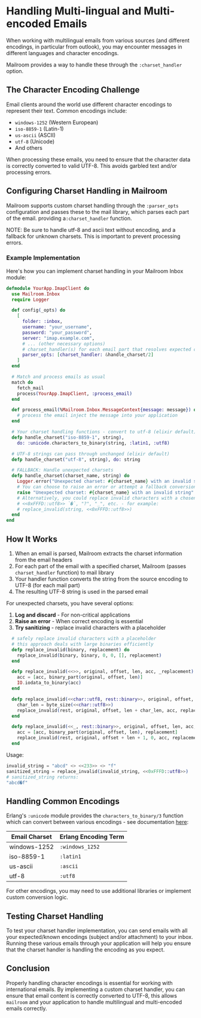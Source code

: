 # Handling Multi-lingual and Multi-encoded Emails

When working with multilingual emails from various sources (and different encodings, in particular from outlook), you may encounter messages in different languages and character encodings. 

Mailroom provides a way to handle these through the `:charset_handler` option.

## The Character Encoding Challenge

Email clients around the world use different character encodings to represent their text. Common encodings include:

- `windows-1252` (Western European)
- `iso-8859-1` (Latin-1)
- `us-ascii` (ASCII)
- `utf-8` (Unicode)
- And others

When processing these emails, you need to ensure that the character data is correctly converted to valid UTF-8. This avoids garbled text and/or processing errors.

## Configuring Charset Handling in Mailroom

Mailroom supports custom charset handling through the `:parser_opts` configuration and passes these to the mail library, which parses each part of the email. providing a`:charset_handler` function.

NOTE: Be sure to handle utf-8 and ascii text without encoding, and a fallback for unknown charsets. This is important to prevent processing errors.

### Example Implementation

Here's how you can implement charset handling in your Mailroom Inbox module:

```elixir
defmodule YourApp.ImapClient do
  use Mailroom.Inbox
  require Logger

  def config(_opts) do
    [
      folder: :inbox,
      username: "your_username",
      password: "your_password",
      server: "imap.example.com",
      # ... (other necessary options)
      # charset_handler(s) for each email part that resolves expected charsets
      parser_opts: [charset_handler: &handle_charset/2]
    ]
  end

  # Match and process emails as usual
  match do
    fetch_mail
    process(YourApp.ImapClient, :process_email)
  end

  def process_email(%Mailroom.Inbox.MessageContext{message: message}) do
    # process the email inject the message into your application
  end

  # Your charset handling functions - convert to utf-8 (elixir default)
  defp handle_charset("iso-8859-1", string),
    do: :unicode.characters_to_binary(string, :latin1, :utf8)

  # UTF-8 strings can pass through unchanged (elixir default)
  defp handle_charset("utf-8", string), do: string

  # FALLBACK: Handle unexpected charsets
  defp handle_charset(charset_name, string) do
    Logger.error("Unexpected charset: #{charset_name} with an invalid string")
    # You can choose to raise an error or attempt a fallback conversion
    raise "Unexpected charset: #{charset_name} with an invalid string"
    # Alternatively, you could replace invalid characters with a chosen valid character:
    # <<0xFFFD::utf8>> `�`, "?", "_", etc. - for example:
    # replace_invalid(string, <<0xFFFD::utf8>>)
  end
end
```

## How It Works

1. When an email is parsed, Mailroom extracts the charset information from the email headers
2. For each part of the email with a specified charset, Mailroom (passes `charset_handler` function) to mail library
3. Your handler function converts the string from the source encoding to UTF-8 (for each mail part)
4. The resulting UTF-8 string is used in the parsed email

For unexpected charsets, you have several options:

1. **Log and discard** - For non-critical applications
2. **Raise an error** - When correct encoding is essential
3. **Try sanitizing** - replace invalid characters with a placeholder

```elixir
  # safely replace invalid characters with a placeholder
  # this approach deals with large binaries efficiently
  defp replace_invalid(binary, replacement) do
    replace_invalid(binary, binary, 0, 0, [], replacement)
  end

  defp replace_invalid(<<>>, original, offset, len, acc, _replacement) do
    acc = [acc, binary_part(original, offset, len)]
    IO.iodata_to_binary(acc)
  end

  defp replace_invalid(<<char::utf8, rest::binary>>, original, offset, len, acc, replacement) do
    char_len = byte_size(<<char::utf8>>)
    replace_invalid(rest, original, offset, len + char_len, acc, replacement)
  end

  defp replace_invalid(<<_, rest::binary>>, original, offset, len, acc, replacement) do
    acc = [acc, binary_part(original, offset, len), replacement]
    replace_invalid(rest, original, offset + len + 1, 0, acc, replacement)
  end
```

Usage:

```elixir
invalid_string = "abcd" <> <<233>> <> "f"
sanitized_string = replace_invalid(invalid_string, <<0xFFFD::utf8>>)
# sanitized_string returns:
"abcd�f"
```

## Handling Common Encodings

Erlang's `:unicode` module provides the `characters_to_binary/3` function which can convert between various encodings - see documentation [here](https://www.erlang.org/docs/28/apps/stdlib/unicode.html#characters_to_binary/1):

| Email Charset | Erlang Encoding Term |
|--------------|----------------------|
| windows-1252 | `:windows_1252`      |
| iso-8859-1   | `:latin1`            |
| us-ascii     | `:ascii`             |
| utf-8        | `:utf8`              |

For other encodings, you may need to use additional libraries or implement custom conversion logic.

## Testing Charset Handling

To test your charset handler implementation, you can send emails with all your expected/known encodings (subject and/or attachment) to your inbox.  Running these various emails through your application will help you ensure that the charset handler is handling the encoding as you expect.

## Conclusion

Properly handling character encodings is essential for working with international emails. By implementing a custom charset handler, you can ensure that email content is correctly converted to UTF-8, this allows `mailroom` and your application to handle multilingual and multi-encoded emails correctly.
